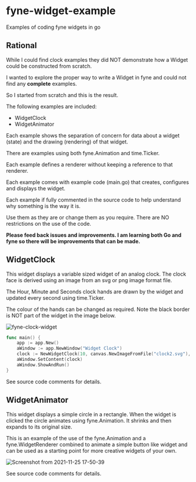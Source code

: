 # fyne-widget-example
Examples of coding fyne widgets in go

## Rational

While I could find clock examples they did NOT demonstrate how a Widget could be constructed from scratch. 

I wanted to explore the proper way to write a Widget in fyne and could not find any **complete** examples.

So I started from scratch and this is the result. 

The following examples are included:

* WidgetClock
* WidgetAnimator

Each example shows the separation of concern for data about a widget (state) and the drawing (rendering) of that widget. 

There are examples using both fyne.Animation and time.Ticker.

Each example defines a renderer without keeping a reference to that renderer. 

Each example comes with example code (main.go) that creates, configures and displays the widget.

Each example if fully commented in the source code to help understand why something is the way it is.

Use them as they are or change them as you require. There are NO restrictions on the use of the code.

**Please feed back issues and improvements. I am learning both Go and fyne so there will be improvements that can be made.**

## WidgetClock

This widget displays a variable sized widget of an analog clock. The clock face is derived using an image from an svg or png image format file. 

The Hour, Minute and Seconds clock hands are drawn by the widget and updated every second using time.Ticker.

The colour of the hands can be changed as required. Note the black border is NOT part of the widget in the image below.

![fyne-clock-widget](https://user-images.githubusercontent.com/94919638/143290347-2a0f5f1c-7015-4a00-b994-72b17e272ee1.png)

```go
func main() {
	app := app.New()
	aWindow := app.NewWindow("Widget Clock")
	clock := NewWidgetClock(10, canvas.NewImageFromFile("clock2.svg"), 100, 100, true)
	aWindow.SetContent(clock)
	aWindow.ShowAndRun()
}
```

See source code comments for details.

## WidgetAnimator

This widget displays a simple circle in a rectangle. When the widget is clicked the circle animates using fyne.Animation. It shrinks and then expands to its original size.

This is an example of the use of the fyne.Animation and a fyne.WidgetRenderer combined to animate a simple button like widget and can be used as a starting point for more creative widgets of your own.

![Screenshot from 2021-11-25 17-50-39](https://user-images.githubusercontent.com/94919638/143485360-e7962123-d8f8-4b2c-9ab0-62f1aefbb9cd.png)

See source code comments for details.

